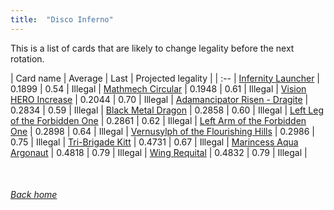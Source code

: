 ```yaml
---
title:  "Disco Inferno"
---
```


This is a list of cards that are likely to change legality before the next rotation.

| Card name | Average | Last | Projected legality |
| :-- |
[Infernity Launcher](https://db.ygoprodeck.com/card/?search=Infernity%20Launcher) | 0.1899 | 0.54 | Illegal |
[Mathmech Circular](https://db.ygoprodeck.com/card/?search=Mathmech%20Circular) | 0.1948 | 0.61 | Illegal |
[Vision HERO Increase](https://db.ygoprodeck.com/card/?search=Vision%20HERO%20Increase) | 0.2044 | 0.70 | Illegal |
[Adamancipator Risen - Dragite](https://db.ygoprodeck.com/card/?search=Adamancipator%20Risen%20-%20Dragite) | 0.2834 | 0.59 | Illegal |
[Black Metal Dragon](https://db.ygoprodeck.com/card/?search=Black%20Metal%20Dragon) | 0.2858 | 0.60 | Illegal |
[Left Leg of the Forbidden One](https://db.ygoprodeck.com/card/?search=Left%20Leg%20of%20the%20Forbidden%20One) | 0.2861 | 0.62 | Illegal |
[Left Arm of the Forbidden One](https://db.ygoprodeck.com/card/?search=Left%20Arm%20of%20the%20Forbidden%20One) | 0.2898 | 0.64 | Illegal |
[Vernusylph of the Flourishing Hills](https://db.ygoprodeck.com/card/?search=Vernusylph%20of%20the%20Flourishing%20Hills) | 0.2986 | 0.75 | Illegal |
[Tri-Brigade Kitt](https://db.ygoprodeck.com/card/?search=Tri-Brigade%20Kitt) | 0.4731 | 0.67 | Illegal |
[Marincess Aqua Argonaut](https://db.ygoprodeck.com/card/?search=Marincess%20Aqua%20Argonaut) | 0.4818 | 0.79 | Illegal |
[Wing Requital](https://db.ygoprodeck.com/card/?search=Wing%20Requital) | 0.4832 | 0.79 | Illegal |

<br>

###### [Back home](index)